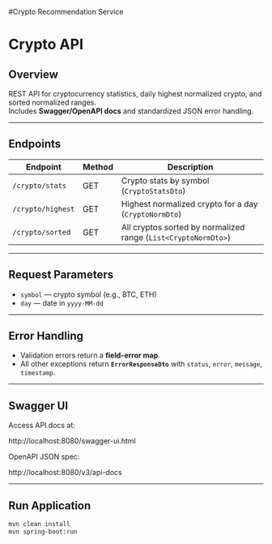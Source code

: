#Crypto Recommendation Service

# Crypto API

## Overview
REST API for cryptocurrency statistics, daily highest normalized crypto, and sorted normalized ranges.  
Includes **Swagger/OpenAPI docs** and standardized JSON error handling.

---

## Endpoints

| Endpoint | Method | Description |
|----------|-------|------------|
| `/crypto/stats` | GET | Crypto stats by symbol (`CryptoStatsDto`) |
| `/crypto/highest` | GET | Highest normalized crypto for a day (`CryptoNormDto`) |
| `/crypto/sorted` | GET | All cryptos sorted by normalized range (`List<CryptoNormDto>`) |

---

## Request Parameters

- `symbol` — crypto symbol (e.g., BTC, ETH)
- `day` — date in `yyyy-MM-dd`

---

## Error Handling

- Validation errors return a **field-error map**.
- All other exceptions return **`ErrorResponseDto`** with `status`, `error`, `message`, `timestamp`.

---

## Swagger UI

Access API docs at:

http://localhost:8080/swagger-ui.html


OpenAPI JSON spec:

http://localhost:8080/v3/api-docs

---

## Run Application

```bash
mvn clean install
mvn spring-boot:run
